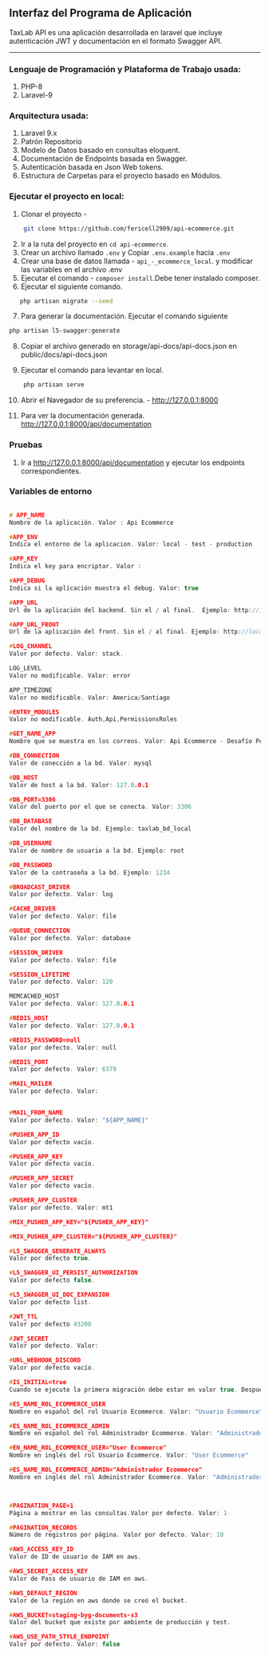 ## Interfaz del Programa de Aplicación

TaxLab API es una aplicación desarrollada en laravel que incluye autenticación JWT y documentación en el formato Swagger API.  

---

### Lenguaje de Programación y Plataforma de Trabajo usada:

1. PHP-8
2. Laravel-9

### Arquitectura usada:

1. Laravel 9.x
2. Patrón Repositorio
3. Modelo de Datos basado en consultas eloquent.
4. Documentación de Endpoints basada en Swagger. 
5. Autenticación basada en Json Web tokens.
6. Estructura de Carpetas para el proyecto basado en Módulos.

### Ejecutar el proyecto en local:

1. Clonar el proyecto -

```bash
    git clone https://github.com/fericell2909/api-ecommerce.git
```

2. Ir a la ruta del proyecto en  `cd api-ecommerce`.
3. Crear un archivo llamado `.env`  y Copiar `.env.example` hacia `.env`
4. Crear una base de datos llamada - `api_-_ecommerce_local`. y modificar las variables en el archivo .env
5. Ejecutar el comando - `composer install`.Debe tener instalado composer.
6. Ejecutar el siguiente comando.

```bash
   php artisan migrate --seed
```

7. Para generar la documentación. Ejecutar el comando siguiente
```bash
php artisan l5-swagger:generate
```

8. Copiar el archivo generado en storage/api-docs/api-docs.json en public/docs/api-docs.json

9. Ejecutar el comando para levantar en local.

```bash
    php artisan serve
```

10. Abrir el Navegador de su preferencia. -
   http://127.0.0.1:8000 

11. Para ver la documentación generada.
   http://127.0.0.1:8000/api/documentation


### Pruebas

1. Ir a http://127.0.0.1:8000/api/documentation y ejecutar los endpoints correspondientes.

### Variables de entorno

```c

# APP_NAME
Nombre de la aplicación. Valor : Api Ecommerce

#APP_ENV
Indica el entorno de la aplicacion. Valor: local - test - production

#APP_KEY
Indica el key para encriptar. Valor : 

#APP_DEBUG
Indica si la aplicación muestra el debug. Valor: true

#APP_URL
Url de la aplicación del backend. Sin el / al final.  Ejemplo: http://127.0.0.1:8000 

#APP_URL_FRONT
Url de la aplicación del front. Sin el / al final. Ejemplo: http://localhost:3000

#LOG_CHANNEL
Valor por defecto. Valor: stack. 

LOG_LEVEL
Valor no modificable. Valor: error 

APP_TIMEZONE
Valor no modificable. Valor: America/Santiago

#ENTRY_MODULES
Valor no modificable. Auth,Api,PermissionsRoles

#GET_NAME_APP
Nombre que se muestra en los correos. Valor: Api Ecommerce - Desafío Periferia

#DB_CONNECTION
Valor de conección a la bd. Valor: mysql

#DB_HOST
Valor de host a la bd. Valor: 127.0.0.1

#DB_PORT=3306
Valor del puerto por el que se conecta. Valor: 3306

#DB_DATABASE
Valor del nombre de la bd. Ejemplo: taxlab_bd_local

#DB_USERNAME
Valor de nombre de usuario a la bd. Ejemplo: root

#DB_PASSWORD
Valor de la contraseña a la bd. Ejemplo: 1234

#BROADCAST_DRIVER
Valor por defecto. Valor: log

#CACHE_DRIVER
Valor por defecto. Valor: file

#QUEUE_CONNECTION
Valor por defecto. Valor: database

#SESSION_DRIVER
Valor por defecto. Valor: file

#SESSION_LIFETIME
Valor por defecto. Valor: 120

MEMCACHED_HOST
Valor por defecto. Valor: 127.0.0.1

#REDIS_HOST
Valor por defecto. Valor: 127.0.0.1

#REDIS_PASSWORD=null
Valor por defecto. Valor: null

#REDIS_PORT
Valor por defecto. Valor: 6379

#MAIL_MAILER
Valor por defecto. Valor: 


#MAIL_FROM_NAME
Valor por defecto. Valor: "${APP_NAME}"

#PUSHER_APP_ID
Valor por defecto vacío.

#PUSHER_APP_KEY
Valor por defecto vacío.

#PUSHER_APP_SECRET
Valor por defecto vacío.

#PUSHER_APP_CLUSTER
Valor por defecto. Valor: mt1

#MIX_PUSHER_APP_KEY="${PUSHER_APP_KEY}"

#MIX_PUSHER_APP_CLUSTER="${PUSHER_APP_CLUSTER}"

#L5_SWAGGER_GENERATE_ALWAYS
Valor por defecto true.

#L5_SWAGGER_UI_PERSIST_AUTHORIZATION
Valor por defecto false.

#L5_SWAGGER_UI_DOC_EXPANSION
Valor por defecto list.

#JWT_TTL
Valor por defecto 43200

#JWT_SECRET
Valor por defecto. Valor: 

#URL_WEBHOOK_DISCORD
Valor por defecto vacío.

#IS_INITIAL=true
Cuando se ejecute la primera migración debe estar en valor true. Despues pasar a false.

#ES_NAME_ROL_ECOMMERCE_USER
Nombre en español del rol Usuario Ecommerce. Valor: "Usuario Ecommerce"

#ES_NAME_ROL_ECOMMERCE_ADMIN
Nombre en español del rol Administrador Ecommerce. Valor: "Administrador Ecommerce"

#EN_NAME_ROL_ECOMMERCE_USER="User Ecommerce"
Nombre en inglés del rol Usuario Ecommerce. Valor: "User Ecommerce"

#ES_NAME_ROL_ECOMMERCE_ADMIN="Administrador Ecommerce"
Nombre en inglés del rol Administrador Ecommerce. Valor: "Administrador Ecommerce"



#PAGINATION_PAGE=1
Página a mostrar en las consultas.Valor por defecto. Valor: 1

#PAGINATION_RECORDS
Número de registros por página. Valor por defecto. Valor: 10

#AWS_ACCESS_KEY_ID
Valor de ID de usuario de IAM en aws.

#AWS_SECRET_ACCESS_KEY
Valor de Pass de usuario de IAM en aws.

#AWS_DEFAULT_REGION
Valor de la región en aws donde se creó el bucket.

#AWS_BUCKET=staging-byg-documents-s3
Valor del bucket que existe por ambiente de producción y test.

#AWS_USE_PATH_STYLE_ENDPOINT
Valor por defecto. Valor: false


```
